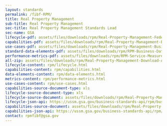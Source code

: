 ```yaml
---
layout: standards
permalink: /fibf-RPM/
title: Real Property Management
sub-title: Real Property Management
sec-title: Real Property Management Standards Lead
sec-name: GSA
lifecycle-pdf: assets/files/downloads/rpm/Real-Property-Management-Federal-Business-Lifecycle.xlsx
capabilities-pdf: assets/files/downloads/rpm/Real-Property-Management-Business-Capabilities.xlsx
use-cases-pdf: assets/files/downloads/rpm/Real-Property-Management-Business-Use-Cases.zip
standard-data-elements-pdf: assets/files/downloads/rpm/RPM-Business-Data-Elements-V1.3.xlsx
performance-metrics-pdf: assets/files/downloads/rpm/RPM-Service-Measures-V1.3.xlsx
all-zip: assets/files/downloads/rpm/Real-Property-Management-Download-All.zip
lifecycle-content: rpm/lifecycle.html
capabilities-content: rpm/capabilities.html
data-elements-content: rpm/data-elements.html
metrics-content: rpm/performance-metrics.html
use-cases-content: rpm/use-cases.html
capabilities-source-document-type: xls
lifecycle-source-document-type: xls
lifecycle-source-document: assets/files/downloads/rpm/Real-Property-Management-Federal-Business-Lifecycle.xlsx
lifecycle-json-api: https://ussm.gsa.gov/business-standards-api/rpm/business-lifecycle
capabilities-source-document: assets/files/downloads/rpm/Real-Property-Management-Business-Capabilities.xlsx
capabilities-json-api: https://ussm.gsa.gov/business-standards-api/rpm/capabilities
contact: rpmfibf@gsa.gov
---
```

